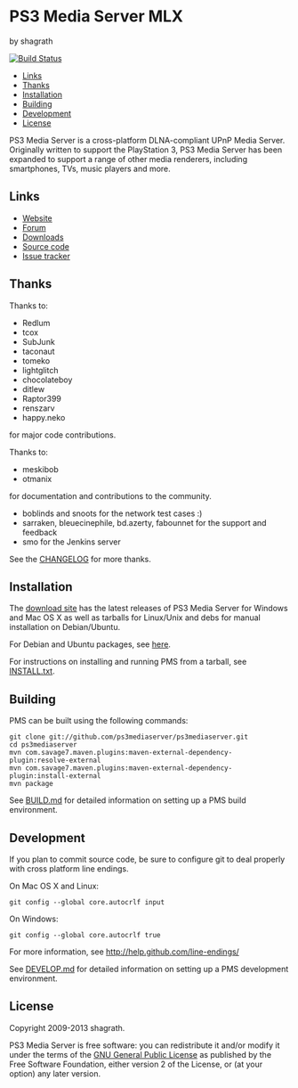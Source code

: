 # PS3 Media Server MLX

by shagrath

[![Build Status](http://pms.smoeller.de/buildStatus/icon?job=pms-mlx%20%28trunk%29)](http://pms.smoeller.de/job/pms-mlx%20%28trunk%29/)

- [Links](#links)
- [Thanks](#thanks)
- [Installation](#installation)
- [Building](#building)
- [Development](#development)
- [License](#license)

PS3 Media Server is a cross-platform DLNA-compliant UPnP Media Server.
Originally written to support the PlayStation 3, PS3 Media Server has been
expanded to support a range of other media renderers, including smartphones,
TVs, music players and more.

## Links

* [Website](http://www.ps3mediaserver.org/)
* [Forum](http://www.ps3mediaserver.org/forum/)
* [Downloads](http://sourceforge.net/projects/ps3mediaserver/files/)
* [Source code](https://github.com/ps3mediaserver/ps3mediaserver)
* [Issue tracker](https://code.google.com/p/ps3mediaserver/issues/list)

## Thanks

Thanks to:

* Redlum
* tcox
* SubJunk
* taconaut
* tomeko
* lightglitch
* chocolateboy
* ditlew
* Raptor399
* renszarv
* happy.neko

for major code contributions.

Thanks to:

* meskibob
* otmanix

for documentation and contributions to the community.

* boblinds and snoots for the network test cases :)
* sarraken, bleuecinephile, bd.azerty, fabounnet for the support and feedback
* smo for the Jenkins server

See the [CHANGELOG](https://github.com/ps3mediaserver/ps3mediaserver/blob/master/CHANGELOG.txt) for more thanks.

## Installation

The [download site](http://sourceforge.net/projects/ps3mediaserver/files/)
has the latest releases of PS3 Media Server for Windows and Mac OS X as well as tarballs for Linux/Unix
and debs for manual installation on Debian/Ubuntu.

For Debian and Ubuntu packages, see [here](http://www.ps3mediaserver.org/forum/viewtopic.php?f=3&t=13046).

For instructions on installing and running PMS from a tarball, see
[INSTALL.txt](https://github.com/ps3mediaserver/ps3mediaserver/blob/master/INSTALL.txt).

## Building

PMS can be built using the following commands:

    git clone git://github.com/ps3mediaserver/ps3mediaserver.git
    cd ps3mediaserver
    mvn com.savage7.maven.plugins:maven-external-dependency-plugin:resolve-external
    mvn com.savage7.maven.plugins:maven-external-dependency-plugin:install-external
    mvn package

See [BUILD.md](https://github.com/ps3mediaserver/ps3mediaserver/blob/master/BUILD.md) for detailed information
on setting up a PMS build environment.

## Development

If you plan to commit source code, be sure to configure git to deal properly with
cross platform line endings.

On Mac OS X and Linux:

    git config --global core.autocrlf input

On Windows:

    git config --global core.autocrlf true

For more information, see http://help.github.com/line-endings/

See [DEVELOP.md](https://github.com/ps3mediaserver/ps3mediaserver/blob/master/DEVELOP.md)
for detailed information on setting up a PMS development environment.

## License

Copyright 2009-2013 shagrath.

PS3 Media Server is free software: you can redistribute it and/or modify it under the terms of the
[GNU General Public License](https://github.com/ps3mediaserver/ps3mediaserver/blob/master/LICENSE.txt)
as published by the Free Software Foundation, either version 2 of the License, or (at your option) any later version.
